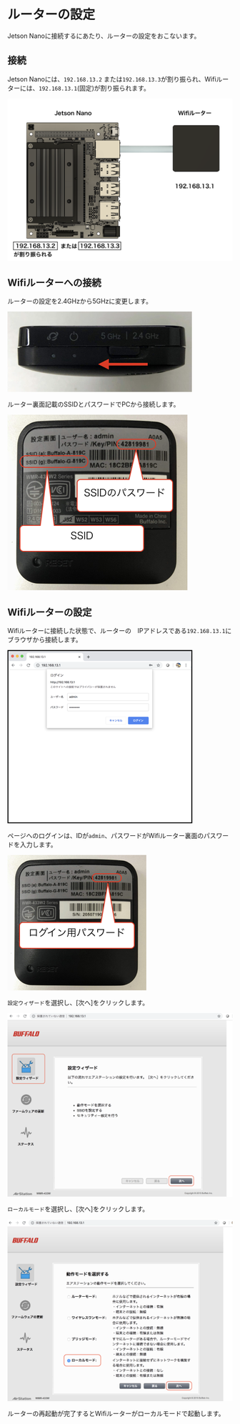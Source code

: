 # ルーターの設定

Jetson Nanoに接続するにあたり、ルーターの設定をおこないます。

## 接続

Jetson Nanoには、`192.168.13.2` または`192.168.13.3`が割り振られ、Wifiルーターには、`192.168.13.1`(固定)が割り振られます。

![](./img/wifi000.png)

## Wifiルーターへの接続

ルーターの設定を2.4GHzから5GHzに変更します。

![](./img/wifi001.png)


ルーター裏面記載のSSIDとパスワードでPCから接続します。

![](./img/wifi002.png)

## Wifiルーターの設定

Wifiルーターに接続した状態で、ルーターの　IPアドレスである`192.168.13.1`にブラウザから接続します。

![](./img/wifi003.png)

ページへのログインは、IDが`admin`、パスワードがWifiルーター裏面のパスワードを入力します。

![](./img/wifi004.png)

`設定ウィザード`を選択し、[次へ]をクリックします。

![](./img/router002.png)

`ローカルモード`を選択し、[次へ]をクリックします。

![](./img/router003.png)

ルーターの再起動が完了するとWifiルーターがローカルモードで起動します。